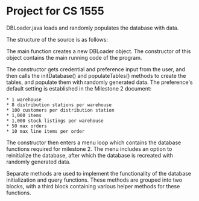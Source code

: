 # Project for CS 1555

DBLoader.java loads and randomly populates the database with data. 

The structure of the source is as follows:

The main function creates a new DBLoader object.
The constructor of this object contains the main running code of the program.

The constructor gets credential and preference input from the user, and then calls the
initDatabase() and populateTables() methods to create the tables, and populate them with
randomly generated data. The preference's default setting is established in the Milestone 2 document:

	* 1 warehouse
	* 8 distribution stations per warehouse
	* 100 customers per distribution station
	* 1,000 items
	* 1,000 stock listings per warehouse
	* 50 max orders
	* 10 max line items per order

The constructor then enters a menu loop which contains the database functions required for
milestone 2. The menu includes an option to reinitialize the database, after which the database is recreated with randomly generated data. 

Separate methods are used to implement the functionality of the database initialization
and query functions. These methods are grouped into two blocks, with a third block containing
various helper methods for these functions.